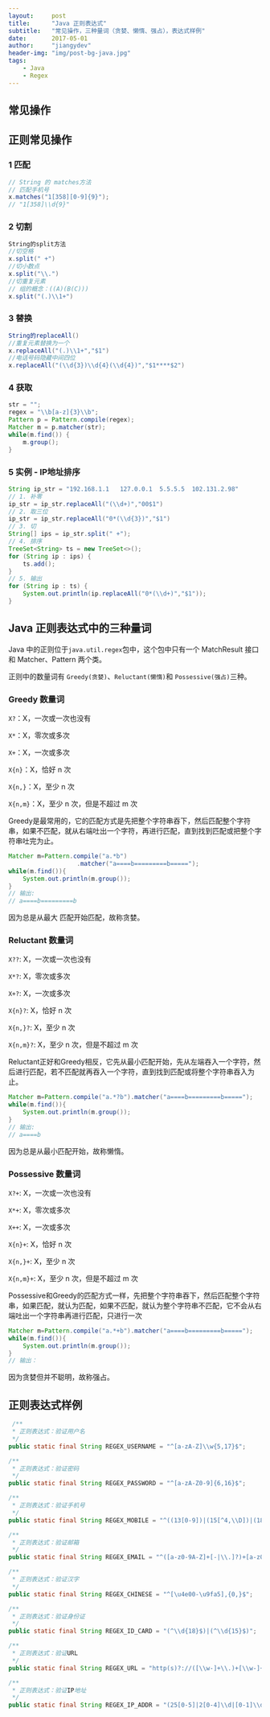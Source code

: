 ```yaml
---
layout:     post
title:      "Java 正则表达式"
subtitle:   "常见操作，三种量词（贪婪、懒惰、强占），表达式样例"
date:       2017-05-01
author:     "jiangydev"
header-img: "img/post-bg-java.jpg"
tags:
    - Java
    - Regex
---
```


## 常见操作

## 正则常见操作

### 1 匹配

```java
// String 的 matches方法
// 匹配手机号
x.matches("1[358][0-9]{9}");
// "1[358]\\d{9}"
```

### 2 切割

```java
String的split方法
//切空格
x.split(" +")
//切小数点
x.split("\\.")
//切重复元素
// 组的概念：((A)(B(C)))
x.split("(.)\\1+")
```

### 3 替换

```java
String的replaceAll()
//重复元素替换为一个
x.replaceAll("(.)\\1+","$1")
//电话号码隐藏中间四位
x.replaceAll("(\\d{3})\\d{4}(\\d{4})","$1****$2")
```

### 4 获取

```java
str = "";
regex = "\\b[a-z]{3}\\b";
Pattern p = Pattern.compile(regex);
Matcher m = p.matcher(str);
while(m.find()) {
    m.group();
}
```

### 5 实例 - IP地址排序

```java
String ip_str = "192.168.1.1   127.0.0.1  5.5.5.5  102.131.2.98"
// 1. 补零
ip_str = ip_str.replaceAll("(\\d+)","00$1")
// 2. 取三位
ip_str = ip_str.replaceAll("0*(\\d{3})","$1")
// 3. 切
String[] ips = ip_str.split(" +");
// 4. 排序
TreeSet<String> ts = new TreeSet<>();
for (String ip : ips) {
    ts.add();
}
// 5. 输出
for (String ip : ts) {
    System.out.println(ip.replaceAll("0*(\\d+)","$1"));
}
```



## Java 正则表达式中的三种量词

Java 中的正则位于`java.util.regex`包中，这个包中只有一个 MatchResult 接口和 Matcher、Pattern 两个类。

正则中的数量词有 `Greedy(贪婪)`、`Reluctant(懒惰)`和 `Possessive(强占)`三种。

### Greedy 数量词

`X?`：X，一次或一次也没有

`X*`：X，零次或多次

`X+`：X，一次或多次

`X{n}`：X，恰好 n 次

`X{n,}`：X，至少 n 次

`X{n,m}`：X，至少 n 次，但是不超过 m 次

Greedy是最常用的，它的匹配方式是先把整个字符串吞下，然后匹配整个字符串，如果不匹配，就从右端吐出一个字符，再进行匹配，直到找到匹配或把整个字符串吐完为止。

```java
Matcher m=Pattern.compile("a.*b")  
                   .matcher("a====b=========b=====");  
while(m.find()){  
    System.out.println(m.group());  
}
// 输出:
// a====b=========b  
```


因为总是从最大 匹配开始匹配，故称贪婪。

### Reluctant 数量词

`X??`: X，一次或一次也没有

`X*?`: X，零次或多次

`X+?`: X，一次或多次

`X{n}?`: X，恰好 n 次

`X{n,}?`: X，至少 n 次

`X{n,m}?`: X，至少 n 次，但是不超过 m 次

Reluctant正好和Greedy相反，它先从最小匹配开始，先从左端吞入一个字符，然后进行匹配，若不匹配就再吞入一个字符，直到找到匹配或将整个字符串吞入为止。

```java
Matcher m=Pattern.compile("a.*?b").matcher("a====b=========b=====");  
while(m.find()){  
    System.out.println(m.group());  
}
// 输出:
// a====b
```
因为总是从最小匹配开始，故称懒惰。

### Possessive 数量词

`X?+`: X，一次或一次也没有

`X*+`: X，零次或多次

`X++`: X，一次或多次

`X{n}+`: X，恰好 n 次

`X{n,}+`: X，至少 n 次

`X{n,m}+`: X，至少 n 次，但是不超过 m 次

Possessive和Greedy的匹配方式一样，先把整个字符串吞下，然后匹配整个字符串，如果匹配，就认为匹配，如果不匹配，就认为整个字符串不匹配，它不会从右端吐出一个字符串再进行匹配，只进行一次

```java
Matcher m=Pattern.compile("a.*+b").matcher("a====b=========b=====");  
while(m.find()){  
    System.out.println(m.group());  
}  
// 输出：
```

因为贪婪但并不聪明，故称强占。



## 正则表达式样例

```java
 /**
 * 正则表达式：验证用户名
 */
public static final String REGEX_USERNAME = "^[a-zA-Z]\\w{5,17}$";

/**
 * 正则表达式：验证密码
 */
public static final String REGEX_PASSWORD = "^[a-zA-Z0-9]{6,16}$";

/**
 * 正则表达式：验证手机号
 */
public static final String REGEX_MOBILE = "^((13[0-9])|(15[^4,\\D])|(18[0,5-9]))\\d{8}$";

/**
 * 正则表达式：验证邮箱
 */
public static final String REGEX_EMAIL = "^([a-z0-9A-Z]+[-|\\.]?)+[a-z0-9A-Z]@([a-z0-9A-Z]+(-[a-z0-9A-Z]+)?\\.)+[a-zA-Z]{2,}$";

/**
 * 正则表达式：验证汉字
 */
public static final String REGEX_CHINESE = "^[\u4e00-\u9fa5],{0,}$";

/**
 * 正则表达式：验证身份证
 */
public static final String REGEX_ID_CARD = "(^\\d{18}$)|(^\\d{15}$)";

/**
 * 正则表达式：验证URL
 */
public static final String REGEX_URL = "http(s)?://([\\w-]+\\.)+[\\w-]+(/[\\w- ./?%&=]*)?";

/**
 * 正则表达式：验证IP地址
 */
public static final String REGEX_IP_ADDR = "(25[0-5]|2[0-4]\\d|[0-1]\\d{2}|[1-9]?\\d)";
```

